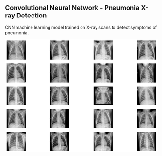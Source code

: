 ## Convolutional Neural Network - Pneumonia X-ray Detection

CNN machine learning model trained on X-ray scans to detect symptoms of pneumonia.

![image](X-Rays.png)
